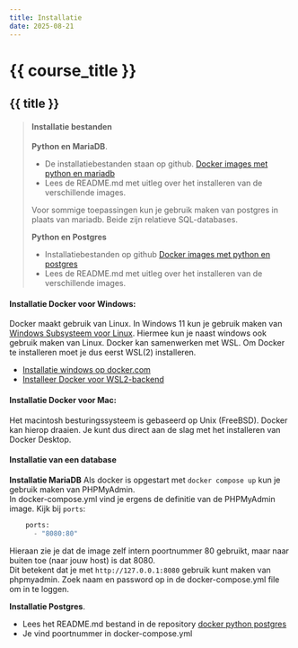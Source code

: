 ```yaml
---
title: Installatie
date: 2025-08-21
---
```


# {{ course_title }}

## {{ title }}

> #### Installatie bestanden
> **Python en MariaDB**. 
> * De installatiebestanden staan op github.
> [Docker images met python en mariadb](https://github.com/siewers32/docker_python)
> * Lees de README.md met uitleg over het installeren van de verschillende images.
>   
> Voor sommige toepassingen kun je gebruik maken van postgres in plaats van mariadb. Beide zijn relatieve SQL-databases.  
>   
> **Python en Postgres**
> * Installatiebestanden op github [Docker images met python en postgres](https://github.com/siewers32/docker_python_postgres)
> * Lees de README.md met uitleg over het installeren van de verschillende images.


#### Installatie Docker voor Windows:
Docker maakt gebruik van Linux. In Windows 11 kun je gebruik maken van [Windows Subsysteem voor Linux](https://learn.microsoft.com/nl-nl/windows/wsl/about). Hiermee kun je naast windows ook gebruik maken van Linux. Docker kan samenwerken met WSL. Om Docker te installeren moet je dus eerst WSL(2) installeren.

* [Installatie windows op docker.com](https://docs.docker.com/desktop/setup/install/windows-install/)
* [Installeer Docker voor WSL2-backend](https://learn.microsoft.com/en-us/windows/wsl/install)

#### Installatie Docker voor Mac:
Het macintosh besturingssysteem is gebaseerd op Unix (FreeBSD). Docker kan hierop draaien. Je kunt dus direct aan de slag met het installeren van Docker Desktop.

#### Installatie van een database

**Installatie MariaDB**
Als docker is opgestart met `docker compose up` kun je gebruik maken van PHPMyAdmin.   
In docker-compose.yml vind je ergens de definitie van de PHPMyAdmin image. Kijk bij `ports`:

```python
    ports:
      - "8080:80"
```
Hieraan zie je dat de image zelf intern poortnummer 80 gebruikt, maar naar buiten toe (naar jouw host) is dat 8080.  
Dit betekent dat je met `http://127.0.0.1:8080` gebruik kunt maken van phpmyadmin.
Zoek naam en password op in de docker-compose.yml file om in te loggen.

**Installatie Postgres**.
* Lees het README.md bestand in de repository [docker python postgres](https://github.com/siewers32/docker_python_postgres)
* Je vind poortnummer in docker-compose.yml
